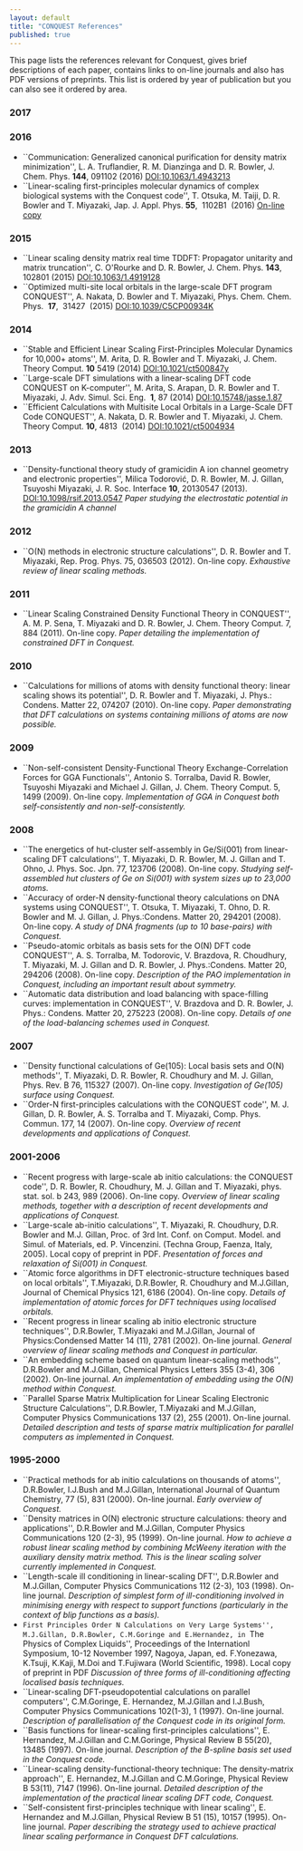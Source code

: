 ```yaml
---
layout: default
title: "CONQUEST References"
published: true
---
```

This page lists the references relevant for Conquest, gives brief descriptions
of each paper, contains links to on-line journals and also has PDF versions of
preprints. This list is ordered by year of publication but you can also see it
ordered by area.

### 2017
<a name="Y2017"></a>

### 2016
<a name="Y2016"></a>

* ``Communication: Generalized canonical purification for density matrix minimization'', L. A. Truflandier, R. M. Dianzinga and D. R. Bowler, J. Chem. Phys. **144**, 091102 (2016) [DOI:10.1063/1.4943213](http://dx.doi.org/10.1063/1.4943213)
* ``Linear-scaling first-principles molecular dynamics of complex biological systems with the Conquest code'', T. Otsuka, M. Taiji, D. R. Bowler and T. Miyazaki, Jap. J. Appl. Phys. **55**,  1102B1  (2016) [On-line copy](http://iopscience.iop.org/article/10.7567/JJAP.55.1102B1)

### 2015
<a name="Y2015"></a>

   * ``Linear scaling density matrix real time TDDFT: Propagator unitarity and matrix truncation'', C. O'Rourke and D. R. Bowler, J. Chem. Phys. **143**, 102801 (2015) [DOI:10.1063/1.4919128](http://dx.doi.org/10.1063/1.4919128)
   * ``Optimized multi-site local orbitals in the large-scale DFT program CONQUEST'', A. Nakata, D. Bowler and T. Miyazaki, Phys. Chem. Chem. Phys.  **17**,  31427  (2015) [DOI:10.1039/C5CP00934K](http://dx.doi.org/10.1039/C5CP00934K)
   
### 2014
<a name="Y2014"></a>

   * ``Stable and Efficient Linear Scaling First-Principles Molecular Dynamics for 10,000+ atoms'', M. Arita,  D. R. Bowler and T. Miyazaki, J. Chem. Theory Comput. **10** 5419 (2014) [DOI:10.1021/ct500847y](http://dx.doi.org/10.1021/ct500847y)
   * ``Large-scale DFT simulations with a linear-scaling DFT code CONQUEST on K-computer'', M. Arita, S. Arapan, D. R. Bowler and T. Miyazaki, J. Adv. Simul. Sci. Eng.  **1**, 87 (2014) [DOI:10.15748/jasse.1.87](http://dx.doi.org/10.15748/jasse.1.87)
   * ``Efficient Calculations with Multisite Local Orbitals in a Large-Scale DFT Code CONQUEST'', A. Nakata, D. R. Bowler and T. Miyazaki, J. Chem. Theory Comput. **10**, 4813  (2014) [DOI:10.1021/ct5004934](http://dx.doi.org/10.1021/ct5004934)

### 2013
<a name="Y2013"></a>

   * ``Density-functional theory study of gramicidin A ion channel geometry and electronic properties'', Milica Todorović, D. R. Bowler, M. J. Gillan, Tsuyoshi Miyazaki, J. R. Soc. Interface **10**, 20130547 (2013). [DOI:10.1098/rsif.2013.0547](http://dx.doi/org/10.1098/rsif.2013.0547) *Paper studying the electrostatic potential in the gramicidin A channel*

### 2012
<a name="Y2012"></a>

   * ``O(N) methods in electronic structure calculations'', D. R. Bowler and T. Miyazaki, Rep. Prog. Phys. 75, 036503 (2012). On-line copy. *Exhaustive review of linear scaling methods.*

### 2011
<a name="Y2011"></a>

   * ``Linear Scaling Constrained Density Functional Theory in CONQUEST'', A. M. P. Sena, T. Miyazaki and D. R. Bowler, J. Chem. Theory Comput. 7, 884 (2011). On-line copy. *Paper detailing the implementation of constrained DFT in Conquest.*

### 2010
<a name="Y2010"></a>

   * ``Calculations for millions of atoms with density functional theory: linear scaling shows its potential'', D. R. Bowler and T. Miyazaki, J. Phys.: Condens. Matter 22, 074207 (2010). On-line copy. *Paper demonstrating that DFT calculations on systems containing millions of atoms are now possible.*

### 2009
<a name="Y2009"></a>

   * ``Non-self-consistent Density-Functional Theory Exchange-Correlation Forces for GGA Functionals'', Antonio S. Torralba, David R. Bowler, Tsuyoshi Miyazaki and Michael J. Gillan, J. Chem. Theory Comput. 5, 1499 (2009). On-line copy. *Implementation of GGA in Conquest both self-consistently and non-self-consistently.*

### 2008
<a name="Y2008"></a>

   * ``The energetics of hut-cluster self-assembly in Ge/Si(001) from linear-scaling DFT calculations'', T. Miyazaki, D. R. Bowler, M. J. Gillan and T. Ohno, J. Phys. Soc. Jpn. 77, 123706 (2008). On-line copy.  *Studying self-assembled hut clusters of Ge on Si(001) with system sizes up to 23,000 atoms.*
   * ``Accuracy of order-N density-functional theory calculations on DNA systems using CONQUEST'', T. Otsuka, T. Miyazaki, T. Ohno, D. R. Bowler and M. J. Gillan, J. Phys.:Condens. Matter 20, 294201 (2008). On-line copy. *A study of DNA fragments (up to 10 base-pairs) with Conquest.*
   * ``Pseudo-atomic orbitals as basis sets for the O(N) DFT code CONQUEST'', A. S. Torralba, M. Todorovic, V. Brazdova, R. Choudhury, T. Miyazaki, M. J. Gillan and D. R. Bowler, J. Phys.:Condens. Matter 20, 294206 (2008). On-line copy.  *Description of the PAO implementation in Conquest, including an important result about symmetry.*
   * ``Automatic data distribution and load balancing with space-filling curves: implementation in CONQUEST'', V. Brazdova and D. R. Bowler, J. Phys.: Condens. Matter 20, 275223 (2008). On-line copy.  *Details of one of the load-balancing schemes used in Conquest.*

### 2007
<a name="Y2007"></a>

   * ``Density functional calculations of Ge(105): Local basis sets and O(N) methods'', T. Miyazaki, D. R. Bowler, R. Choudhury and M. J. Gillan, Phys. Rev. B 76, 115327 (2007). On-line copy. *Investigation of Ge(105) surface using Conquest.*
   * ``Order-N first-principles calculations with the CONQUEST code'', M. J. Gillan, D. R. Bowler, A. S. Torralba and T. Miyazaki, Comp. Phys. Commun. 177, 14 (2007). On-line copy.  *Overview of recent developments and applications of Conquest.*

### 2001-2006
<a name="Y2006"></a>

   * ``Recent progress with large-scale ab initio calculations: the CONQUEST code'', D. R. Bowler, R. Choudhury, M. J. Gillan and T. Miyazaki, phys. stat. sol. b 243, 989 (2006). On-line copy. *Overview of linear scaling methods, together with a description of recent developments and applications of Conquest.*
   * ``Large-scale ab-initio calculations'', T. Miyazaki, R. Choudhury, D.R. Bowler and M.J. Gillan, Proc. of 3rd Int. Conf. on Comput. Model. and Simul. of Materials, ed. P. Vincenzini. (Techna Group, Faenza, Italy, 2005). Local copy of preprint in PDF. *Presentation of forces and relaxation of Si(001) in Conquest.*
   * ``Atomic force algorithms in DFT electronic-structure techniques based on local orbitals'', T.Miyazaki, D.R.Bowler, R. Choudhury and M.J.Gillan, Journal of Chemical Physics 121, 6186 (2004). On-line copy. *Details of implementation of atomic forces for DFT techniques using localised orbitals.*
   * ``Recent progress in linear scaling ab initio electronic structure techniques'', D.R.Bowler, T.Miyazaki and M.J.Gillan, Journal of Physics:Condensed Matter 14 (11), 2781 (2002). On-line journal.  *General overview of linear scaling methods and Conquest in particular.*
   * ``An embedding scheme based on quantum linear-scaling methods'', D.R.Bowler and M.J.Gillan, Chemical Physics Letters 355 (3-4), 306 (2002). On-line journal.  *An implementation of embedding using the O(N) method within Conquest.*
   * ``Parallel Sparse Matrix Multiplication for Linear Scaling Electronic Structure Calculations'', D.R.Bowler, T.Miyazaki and M.J.Gillan, Computer Physics Communications 137 (2), 255 (2001). On-line journal. *Detailed description and tests of sparse matrix multiplication for parallel computers as implemented in Conquest.*

### 1995-2000
<a name="Y2000"></a>

   * ``Practical methods for ab initio calculations on thousands of atoms'', D.R.Bowler, I.J.Bush and M.J.Gillan, International Journal of Quantum Chemistry, 77 (5), 831 (2000). On-line journal.  *Early overview of Conquest.*
   * ``Density matrices in O(N) electronic structure calculations: theory and applications'', D.R.Bowler and M.J.Gillan, Computer Physics Communications 120 (2-3), 95 (1999). On-line journal.  *How to achieve a robust linear scaling method by combining McWeeny iteration with the auxiliary density matrix method. This is the linear scaling solver currently implemented in Conquest.*
   * ``Length-scale ill conditioning in linear-scaling DFT'', D.R.Bowler and M.J.Gillan, Computer Physics Communications 112 (2-3), 103 (1998). On-line journal.  *Description of simplest form of ill-conditioning involved in minimising energy with respect to support functions (particularly in the context of blip functions as a basis).*
   * ``First Principles Order N Calculations on Very Large Systems'', M.J.Gillan, D.R.Bowler, C.M.Goringe and E.Hernandez, in ``The Physics of Complex Liquids'', Proceedings of the Internationl Symposium, 10-12 November 1997, Nagoya, Japan, ed. F.Yonezawa, K.Tsuji, K.Kaji, M.Doi and T.Fujiwara (World Scientific, 1998). Local copy of preprint in PDF   *Discussion of three forms of ill-conditioning affecting localised basis techniques.*
   * ``Linear-scaling DFT-pseudopotential calculations on parallel computers'', C.M.Goringe, E. Hernandez, M.J.Gillan and I.J.Bush, Computer Physics Communications 102(1-3), 1 (1997). On-line journal.  *Description of parallelisation of the Conquest code in its original form.*
   * ``Basis functions for linear-scaling first-principles calculations'', E. Hernandez, M.J.Gillan and C.M.Goringe, Physical Review B 55(20), 13485 (1997). On-line journal.  *Description of the B-spline basis set used in the Conquest code.*
   * ``Linear-scaling density-functional-theory technique: The density-matrix approach'', E. Hernandez, M.J.Gillan and C.M.Goringe, Physical Review B 53(11), 7147 (1996). On-line journal.   *Detailed description of the implementation of the practical linear scaling DFT code, Conquest.*
   * ``Self-consistent first-principles technique with linear scaling'', E. Hernandez and M.J.Gillan, Physical Review B 51 (15), 10157 (1995). On-line journal.   *Paper describing the strategy used to achieve practical linear scaling performance in Conquest DFT calculations.*
